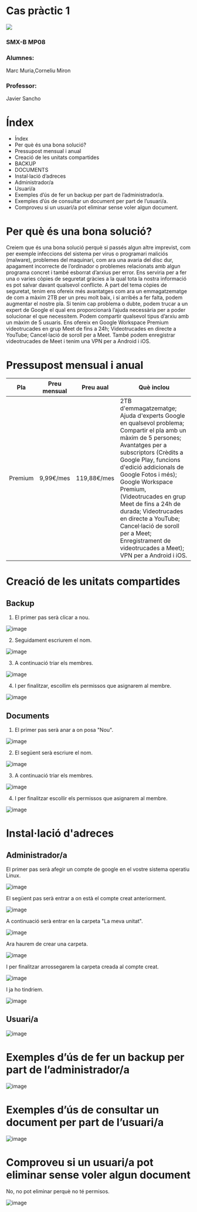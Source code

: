 # Cas pràctic 1
![](fotodrive.png)


### SMX-B MP08

### Alumnes:
Marc Muria,Corneliu Miron

### Professor:
Javier Sancho



# Índex
* Índex	
* Per què és una bona solució?	
* Pressupost mensual i anual	
* Creació de les unitats compartides	
* BACKUP	
* DOCUMENTS	
* Instal·lació d’adreces	
* Administrador/a	
* Usuari/a	
* Exemples d’ús de fer un backup per part de l’administrador/a.	
* Exemples d’ús de consultar un document per part de l’usuari/a.	
* Comproveu si un usuari/a pot eliminar sense voler algun document.





# Per què és una bona solució?

Creiem que és una bona solució perquè si passés algun altre imprevist, com per exemple infeccions del sistema per virus o programari maliciós (malware), problemes del maquinari, com ara una avaria del disc dur, apagament incorrecte de l’ordinador o problemes relacionats amb algun programa concret i també esborrat d’arxius per error. Ens serviria per a fer una o varies còpies de seguretat gràcies a la qual tota la nostra informació es pot salvar davant qualsevol conflicte. 
A part del tema còpies de seguretat, tenim ens ofereix més avantatges com ara un emmagatzematge de com a màxim 2TB per un preu molt baix, i si arribés a fer falta, podem augmentar el nostre pla. 
Si tenim cap problema o dubte, podem trucar a un expert de Google el qual ens proporcionarà l’ajuda necessària per a poder solucionar el que necessitem. 
Podem compartir qualsevol tipus d’arxiu amb un màxim de 5 usuaris. 
Ens ofereix en Google Workspace Premium videotrucades en grup Meet de fins a 24h; Videotrucades en directe a YouTube; Cancel·lació de soroll per a Meet.
També podem enregistrar videotrucades de Meet i tenim una VPN per a Android i iOS.





# Pressupost mensual i anual

| Pla | Preu mensual | Preu aual | Què inclou |
| ----------- | ----------- | ----------- | ----------- |
| Premium | 9,99€/mes | 119,88€/mes | 2TB d'emmagatzematge; Ajuda d'experts Google en qualsevol problema; Compartir el pla amb un màxim de 5 persones; Avantatges per a subscriptors (Crèdits a Google Play, funcions d'edició addicionals de Google Fotos i més); Google Workspace Premium, (Videotrucades en grup Meet de fins a 24h de durada; Videotrucades en directe a YouTube; Cancel·lació de soroll per a Meet; Enregistrament de videotrucades a Meet); VPN per a Android i iOS. |





# Creació de les unitats compartides

## Backup

1. El primer pas serà clicar a nou.

![image](backup-1.png)

2. Seguidament escriurem el nom.

![image](Backup-2.png)

3. A continuació triar els membres. 

![image](Backup-3.png)

4. I per finalitzar, escollim els permissos que asignarem al membre. 

![image](Backup-4.png)




## Documents

1. El primer pas serà anar a on posa "Nou".

![image](Documents-1.png)

2. El següent serà escriure el nom.

![image](Documents-2.png)

3. A continuació triar els membres. 

![image](Documents-3.png)

4. I per finalitzar escollir els permissos que asignarem al membre. 

![image](Documents-4.png)




# Instal·lació d'adreces

## Administrador/a

El primer pas serà afegir un compte de google en el vostre sistema operatiu Linux.

![image](admin-1.png)

El següent pas serà entrar a on està el compte creat anteriorment. 

![image](admin-2.png)

A continuació serà entrar en la carpeta "La meva unitat".

![image](admin-3.png)

Ara haurem de crear una carpeta.

![image](admin-4.png)

I per finalitzar arrossegarem la carpeta creada al compte creat.

![image](admin-5.png)

I ja ho tindriem. 

![image](admin-6.png)




## Usuari/a

![image](user-1.png)




# Exemples d’ús de fer un backup per part de l’administrador/a

![image](us-backup.png)




# Exemples d’ús de consultar un document per part de l’usuari/a

![image](us-document.png)




# Comproveu si un usuari/a pot eliminar sense voler algun document

No, no pot eliminar perquè no té permisos.

![image](no-borra.png)
